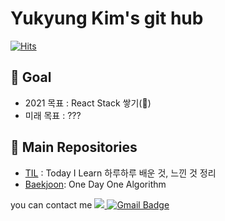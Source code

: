 Yukyung Kim's git hub
====       
[![Hits](https://hits.seeyoufarm.com/api/count/incr/badge.svg?url=https%3A%2F%2Fgithub.com%2Fyukyung123%2Fyukyung123&count_bg=%2379C83D&title_bg=%23555555&icon=&icon_color=%23E7E7E7&title=hits&edge_flat=false)](https://hits.seeyoufarm.com)


🔭 Goal
----

- 2021 목표 : React Stack 쌓기(🐣) 
- 미래 목표 :  ???

🔭 Main Repositories
----
- <a href="https://github.com/yukyung123/TIL">TIL</a> : Today I Learn 하루하루 배운 것, 느낀 것 정리
- <a href="https://github.com/yukyung123/Baekjoon">Baekjoon</a>: One Day One Algorithm 






you can contact me <a href="https://www.instagram.com/kimky_60/"><img src="https://img.shields.io/badge/Instagram-E4405F?style=flat-square&logo=Instagram&logoColor=white&link=https://www.instagram.com/kimky_60/"/> </a>
[![Gmail Badge](https://img.shields.io/badge/Gmail-D14836?style=flat&logo=Gmail&logoColor=white)](mailto:ygim36204@gmail.com)
